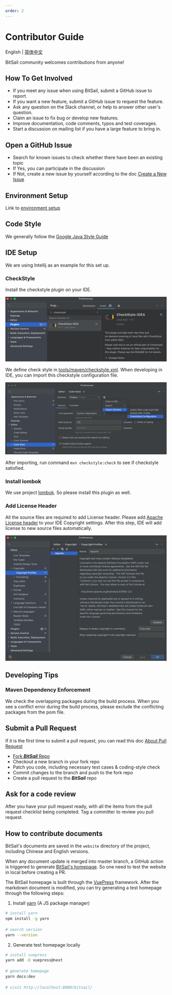 ```yaml
---
order: 2
---
```

# Contributor Guide
English | [简体中文](/zh/contribute/contribute.md)

BitSail community welcomes contributions from anyone!

## How To Get Involved

- If you meet any issue when using BitSail, submit a GitHub issue to report.
- If you want a new feature, submit a GitHub issue to request the feature.
- Ask any question on the Slack channel, or help to answer other user's question.
- Claim an issue to fix bug or develop new features.
- Improve documentation, code comments, typos and test coverages.
- Start a discussion on mailing list if you have a large feature to bring in.

## Open a GitHub Issue
- Search for known issues to check whether there have been an existing topic
- If Yes, you can participate in the discussion
- If Not, create a new issue by yourself according to the doc [Create a New Issue](https://docs.github.com/en/issues/tracking-your-work-with-issues/creating-an-issue)

## Environment Setup
Link to [environment setup](/en/documents/docs/start/env_setup.md)

## Code Style

We generally follow the [Google Java Style Guide](https://google.github.io/styleguide/javaguide.html)

## IDE Setup

We are using Intellij as an example for this set up.

### CheckStyle

Install the checkstyle plugin on your IDE.

![](../../images/checkstyle_plugin.png)

We define check style in [tools/maven/checkstyle.xml](https://github.com/bytedance/bitsail/blob/master/tools/maven/checkstyle.xml).
When developing in IDE, you can import this checkstyle configuration file.

![](../../images/set_checkstyle.png)

After importing, run command `mvn checkstyle:check` to see if checkstyle satisfied.

### Install lombok

We use project [lombok](https://projectlombok.org/). So please install this plugin as well.

### Add License Header
All the source files are required to add License header. Please add [Apache License header](https://www.apache.org/legal/src-headers#headers)
to your IDE Copyright settings. After this step, IDE will add license to new source files automatically.

![](../../images/license_header.png)

## Developing Tips
### Maven Dependency Enforcement
We check the overlapping packages during the build process. When you see a conflict error during the build process,
please exclude the conflicting packages from the pom file.

## Submit a Pull Request
If it is the first time to submit a pull request, you can read this doc [About Pull Request](https://docs.github.com/en/pull-requests/collaborating-with-pull-requests/proposing-changes-to-your-work-with-pull-requests/about-pull-requests)

- [Fork ***BitSail*** Repo](https://docs.github.com/en/get-started/quickstart/fork-a-repo)
- Checkout a new branch in your fork repo
- Patch you code, including necessary test cases & coding-style check
- Commit changes to the branch and push to the fork repo
- Create a pull request to the ***BitSail*** repo

## Ask for a code review
After you have your pull request ready, with all the items from the pull request checklist being completed.
Tag a committer to review you pull request.

## How to contribute documents

BitSail's documents are saved in the `website` directory of the project, including Chinese and English versions.

When any document update is merged into master branch, a GitHub action is triggered to generate [BitSail's homepage](https://bytedance.github.io/bitsail/). So one need to test the website in local before creating a PR.

The BitSail homepage is built through the [VuePress](https://vuepress-theme-hope.github.io/v2/) framework. After the markdown document is modified, you can try generating a test homepage through the following steps:

 1. Install [yarn](https://yarnpkg.com/) (A JS package manager)

```bash
# install yarn
npm install -g yarn

# search version
yarn --version
```

 2. Generate test homepage locally
```bash
# install vuepress
yarn add -D vuepress@next

# generate homepage
yarn docs:dev

# visit http://localhost:8080/bitsail/
```
